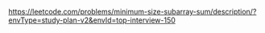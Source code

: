 https://leetcode.com/problems/minimum-size-subarray-sum/description/?envType=study-plan-v2&envId=top-interview-150